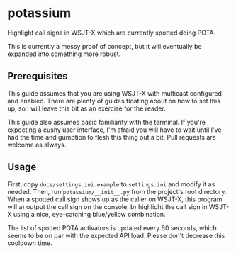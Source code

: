 # potassium
Highlight call signs in WSJT-X which are currently spotted doing POTA.

This is currently a messy proof of concept, but it will eventually be expanded
into something more robust.

## Prerequisites
This guide assumes that you are using WSJT-X with multicast configured and
enabled. There are plenty of guides floating about on how to set this up, so I
will leave this bit as an exercise for the reader.

This guide also assumes basic familiarity with the terminal. If you're expecting
a cushy user interface, I'm afraid you will have to wait until I've had the time
and gumption to flesh this thing out a bit. Pull requests are welcome as always.

## Usage
First, copy `docs/settings.ini.example` to `settings.ini` and modify it as
needed. Then, run `potassium/__init__.py` from the project's root directory.
When a spotted call sign shows up as the caller on WSJT-X, this program will a)
output the call sign on the console, b) highlight the call sign in WSJT-X using
a nice, eye-catching blue/yellow combination.

The list of spotted POTA activators is updated every 60 seconds, which seems to
be on par with the expected API load. Please don't decrease this cooldown time.
